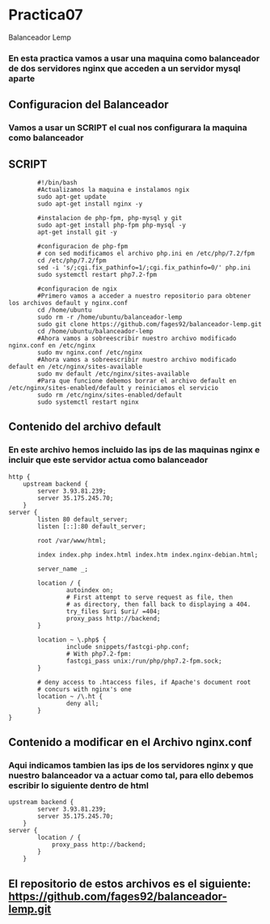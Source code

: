 # Practica07
Balanceador Lemp
### En esta practica vamos a usar una maquina como balanceador de dos servidores nginx que acceden a un servidor mysql aparte

## Configuracion del Balanceador
### Vamos a usar un SCRIPT el cual nos configurara la maquina como balanceador
## SCRIPT
```
        #!/bin/bash
        #Actualizamos la maquina e instalamos ngix
        sudo apt-get update
        sudo apt-get install nginx -y

        #instalacion de php-fpm, php-mysql y git
        sudo apt-get install php-fpm php-mysql -y
        apt-get install git -y

        #configuracion de php-fpm
        # con sed modificamos el archivo php.ini en /etc/php/7.2/fpm
        cd /etc/php/7.2/fpm
        sed -i 's/;cgi.fix_pathinfo=1/;cgi.fix_pathinfo=0/' php.ini
        sudo systemctl restart php7.2-fpm

        #configuracion de ngix
        #Primero vamos a acceder a nuestro repositorio para obtener los archivos default y nginx.conf
        cd /home/ubuntu
        sudo rm -r /home/ubuntu/balanceador-lemp
        sudo git clone https://github.com/fages92/balanceador-lemp.git
        cd /home/ubuntu/balanceador-lemp
        #Ahora vamos a sobreescribir nuestro archivo modificado nginx.conf en /etc/nginx
        sudo mv nginx.conf /etc/nginx
        #Ahora vamos a sobreescribir nuestro archivo modificado default en /etc/nginx/sites-available
        sudo mv default /etc/nginx/sites-available
        #Para que funcione debemos borrar el archivo default en /etc/nginx/sites-enabled/default y reiniciamos el servicio
        sudo rm /etc/nginx/sites-enabled/default
        sudo systemctl restart nginx
```
## Contenido del archivo default
### En este archivo hemos incluido las ips de las maquinas nginx e incluir que este servidor actua como balanceador
```
http {
    upstream backend {
        server 3.93.81.239;
        server 35.175.245.70;
    }
server {
        listen 80 default_server;
        listen [::]:80 default_server;

        root /var/www/html;

        index index.php index.html index.htm index.nginx-debian.html;

        server_name _;

        location / {
                autoindex on;
                # First attempt to serve request as file, then
                # as directory, then fall back to displaying a 404.
                try_files $uri $uri/ =404;
                proxy_pass http://backend;
        }

        location ~ \.php$ {
                include snippets/fastcgi-php.conf;
                # With php7.2-fpm:
                fastcgi_pass unix:/run/php/php7.2-fpm.sock;
        }

        # deny access to .htaccess files, if Apache's document root
        # concurs with nginx's one
        location ~ /\.ht {
                deny all;
        }
}
```
## Contenido a modificar en el  Archivo nginx.conf
### Aqui indicamos tambien las ips de los servidores nginx y que nuestro balanceador va a actuar como tal, para ello debemos escribir lo siguiente dentro de html
```
upstream backend {
        server 3.93.81.239;
        server 35.175.245.70;
    }
server {
        location / {
            proxy_pass http://backend;
        }
    }
```
## El repositorio de estos archivos es el siguiente: https://github.com/fages92/balanceador-lemp.git
